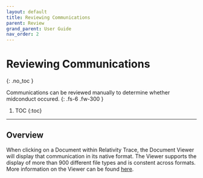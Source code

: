 ```yaml
---
layout: default
title: Reviewing Communications
parent: Review
grand_parent: User Guide
nav_order: 2
---
```


# Reviewing Communications
{: .no_toc }

Communications can be reviewed manually to determine whether midconduct occured.
{: .fs-6 .fw-300 }

1. TOC
{:toc}

---

## Overview
When clicking on a Document within Relativity Trace, the Document Viewer will display that communication in its native format. The Viewer supports the display of more than 900 different file types and is constent across formats. More information on the Viewer can be found [here](https://help.relativity.com/RelativityOne/Content/Relativity/Viewer/Viewer.htm).